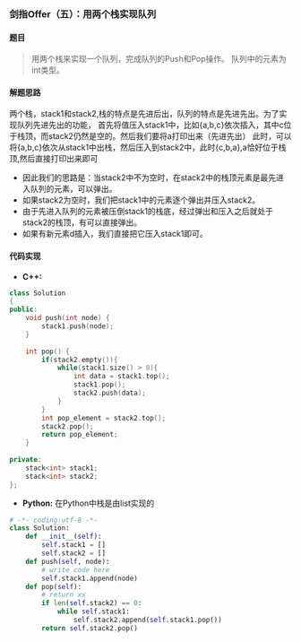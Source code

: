 ### 剑指Offer（五）：用两个栈实现队列
#### 题目
> 用两个栈来实现一个队列，完成队列的Push和Pop操作。 队列中的元素为int类型。

#### 解题思路
 两个栈，stack1和stack2,栈的特点是先进后出，队列的特点是先进先出。为了实现队列先进先出的功能，
 首先将值压入stack1中，比如{a,b,c}依次插入，其中c位于栈顶，而stack2仍然是空的。然后我们要将a打印出来（先进先出）
 此时，可以将{a,b,c}依次从stack1中出栈，然后压入到stack2中，此时{c,b,a},a恰好位于栈顶,然后直接打印出来即可

- 因此我们的思路是：当stack2中不为空时，在stack2中的栈顶元素是最先进入队列的元素，可以弹出。
- 如果stack2为空时，我们把stack1中的元素逐个弹出并压入stack2。
- 由于先进入队列的元素被压倒stack1的栈底，经过弹出和压入之后就处于stack2的栈顶，有可以直接弹出。
- 如果有新元素d插入，我们直接把它压入stack1即可。


#### 代码实现
- **C++:**
```cpp
class Solution
{
public:
    void push(int node) {
        stack1.push(node);
    }
 
    int pop() {
        if(stack2.empty()){
            while(stack1.size() > 0){
                int data = stack1.top();
                stack1.pop();
                stack2.push(data);
            }
        }
        int pop_element = stack2.top();
        stack2.pop();
        return pop_element;
    }
 
private:
    stack<int> stack1;
    stack<int> stack2;
};

```

- **Python:** 在Python中栈是由list实现的
```python
# -*- coding:utf-8 -*-
class Solution:
    def __init__(self):
        self.stack1 = []
        self.stack2 = []
    def push(self, node):
        # write code here
        self.stack1.append(node)
    def pop(self):
        # return xx
        if len(self.stack2) == 0:
            while self.stack1:
                self.stack2.append(self.stack1.pop())
        return self.stack2.pop()
```
